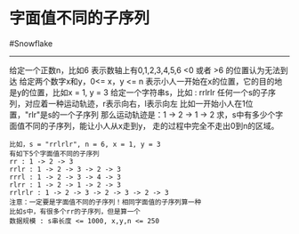 # 字面值不同的子序列
#Snowflake

---

给定一个正数n，比如6
表示数轴上有0,1,2,3,4,5,6
<0 或者 >6 的位置认为无法到达
给定两个数字x和y，0<= x，y <= n
表示小人一开始在x的位置，它的目的地是y的位置，比如x = 1, y = 3
给定一个字符串s，比如 : rrlrlr
任何一个s的子序列，对应着一种运动轨迹，r表示向右，l表示向左
比如一开始小人在1位置，"rlr"是s的一个子序列
那么运动轨迹是：1 -> 2 -> 1 -> 2
求，s中有多少个字面值不同的子序列，能让小人从x走到y，
走的过程中完全不走出0到n的区域。

```
比如，s = "rrlrlr", n = 6, x = 1, y = 3
有如下5个字面值不同的子序列
rr : 1 -> 2 -> 3
rrlr : 1 -> 2 -> 3 -> 2 -> 3
rrrl : 1 -> 2 -> 3 -> 4 -> 3
rlrr : 1 -> 2 -> 1 -> 2 -> 3
rrlrlr : 1 -> 2 -> 3 -> 2 -> 3 -> 2 -> 3
注意：一定要是字面值不同的子序列！相同字面值的子序列算一种
比如s中，有很多个rr的子序列，但是算一个
数据规模 : s串长度 <= 1000, x,y,n <= 250
```
